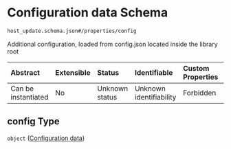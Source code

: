 # Configuration data Schema

```txt
host_update.schema.json#/properties/config
```

Additional configuration, loaded from config.json located inside the library root

| Abstract            | Extensible | Status         | Identifiable            | Custom Properties | Additional Properties | Access Restrictions | Defined In                                                                        |
| :------------------ | :--------- | :------------- | :---------------------- | :---------------- | :-------------------- | :------------------ | :-------------------------------------------------------------------------------- |
| Can be instantiated | No         | Unknown status | Unknown identifiability | Forbidden         | Allowed               | none                | [host-update.schema.json*](../out/host-update.schema.json "open original schema") |

## config Type

`object` ([Configuration data](host-update-properties-configuration-data.md))
